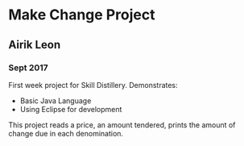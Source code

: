 # Make Change Project

## Airik Leon
### Sept 2017

First week project for Skill Distillery. 
Demonstrates: 
* Basic Java Language 
* Using Eclipse for development 

This project reads a price, an amount tendered, prints the amount of change due in each denomination. 